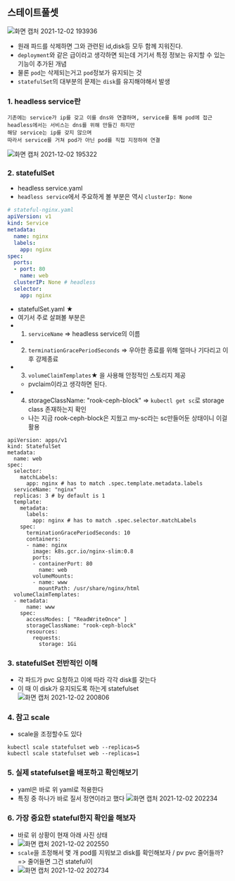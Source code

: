 ## 스테이트풀셋
![화면 캡처 2021-12-02 193936](https://user-images.githubusercontent.com/62214428/144406358-8f5da613-88e0-4588-b23c-293e53fa87f4.png)
- 원래 파드를 삭제하면 그와 관련된 id,disk등 모두 함께 지워진다.
- `deployment`와 같은 급이라고 생각하면 되는데 거기서 특정 정보는 유지할 수 있는 기능이 추가된 개념
- 물론 `pod`는 삭제되는거고 `pod`정보가 유지되는 것
- `statefulSet`의 대부분의 문제는 `disk`를 유지해야해서 발생

### 1. headless service란
```
기존에는 service가 ip를 갖고 이를 dns와 연결하며, service를 통해 pod에 접근
headless에서는 서비스는 dns를 위해 만들긴 하지만
해당 service는 ip를 갖지 않으며
따라서 service를 거쳐 pod가 아닌 pod를 직접 지정하여 연결
```
![화면 캡처 2021-12-02 195322](https://user-images.githubusercontent.com/62214428/144408710-af4215a3-91d8-4220-b23a-fb81a61a7b7c.png)

### 2. statefulSet
- headless service.yaml
- `headless service`에서 주요하게 볼 부분은 역시 `clusterIp: None`
```yaml
# stateful-nginx.yaml
apiVersion: v1
kind: Service
metadata:
  name: nginx
  labels:
    app: nginx
spec:
  ports:
  - port: 80
    name: web
  clusterIP: None # headless
  selector:
    app: nginx
```
- statefulSet.yaml ★
- 여기서 주로 살펴볼 부분은
- 1. `serviceName` => headless service의 이름
- 2. `terminationGracePeriodSeconds` => 우아한 종료를 위해 얼마나 기다리고 이 후 강제종료
- 3. `volumeClaimTemplates`★ 을 사용해 안정적인 스토리지 제공
    - pvclaim이라고 생각하면 된다.
- 4. storageClassName: "rook-ceph-block" => `kubectl get sc`로 storage class 존재하는지 확인
    - 나는 지금 rook-ceph-block은 지웠고 my-sc라는 sc만들어둔 상태이니 이걸 활용
```
apiVersion: apps/v1
kind: StatefulSet
metadata:
  name: web
spec:
  selector:
    matchLabels:
      app: nginx # has to match .spec.template.metadata.labels
  serviceName: "nginx"
  replicas: 3 # by default is 1
  template:
    metadata:
      labels:
        app: nginx # has to match .spec.selector.matchLabels
    spec:
      terminationGracePeriodSeconds: 10
      containers:
      - name: nginx
        image: k8s.gcr.io/nginx-slim:0.8
        ports:
        - containerPort: 80
          name: web
        volumeMounts:
        - name: www
          mountPath: /usr/share/nginx/html
  volumeClaimTemplates:
  - metadata:
      name: www
    spec:
      accessModes: [ "ReadWriteOnce" ]
      storageClassName: "rook-ceph-block"
      resources:
        requests:
          storage: 1Gi
```

### 3. statefulSet 전반적인 이해
- 각 파드가 pvc 요청하고 이에 따라 각각 disk를 갖는다
- 이 때 이 disk가 유지되도록 하는게 statefulset
![화면 캡처 2021-12-02 200806](https://user-images.githubusercontent.com/62214428/144410967-0b955e32-a980-4b1b-8759-7de844151e63.png)


### 4. 참고 scale 
- scale을 조정할수도 있다
```
kubectl scale statefulset web --replicas=5
kubectl scale statefulset web --replicas=1
```

### 5. 실제 statefulset을 배포하고 확인해보기
- yaml은 바로 위 yaml로 적용한다
- 특징 중 하나가 바로 질서 정연이라고 했다
![화면 캡처 2021-12-02 202234](https://user-images.githubusercontent.com/62214428/144412977-82d1dba2-5845-48f7-9530-98c34ce7d650.png)

### 6. 가장 중요한 stateful한지 확인을 해보자
- 바로 위 상황이 현재 아래 사진 상태
- ![화면 캡처 2021-12-02 202550](https://user-images.githubusercontent.com/62214428/144413411-b19129bf-5d05-42fb-beb5-dcb5d638206a.png)
- `scale`을 조정해서 몇 개 pod를 지워보고 disk를 확인해보자 / pv pvc 줄어들까? => 줄어들면 그건 stateful이 
- ![화면 캡처 2021-12-02 202734](https://user-images.githubusercontent.com/62214428/144413677-73207ee0-89b7-46da-9293-7c771a0b7956.png)












